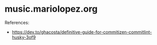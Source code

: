 # music.mariolopez.org

References:

- <https://dev.to/ghacosta/definitive-guide-for-commitizen-commitlint-husky-3of9>
